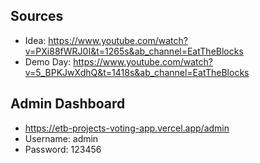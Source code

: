 ## Sources
- Idea: https://www.youtube.com/watch?v=PXi88fWRJ0I&t=1265s&ab_channel=EatTheBlocks
- Demo Day: https://www.youtube.com/watch?v=5_BPKJwXdhQ&t=1418s&ab_channel=EatTheBlocks

## Admin Dashboard
- https://etb-projects-voting-app.vercel.app/admin
- Username: admin
- Password: 123456
